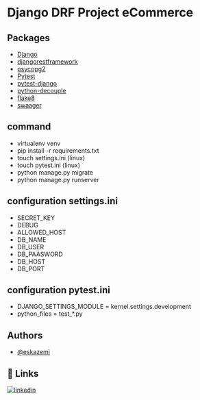 
# Django DRF Project eCommerce


## Packages

 - [Django](https://www.djangoproject.com/)
 - [djangorestframework](https://www.django-rest-framework.org/)
 - [psycopg2](https://pypi.org/project/psycopg2/)
- [Pytest](https://docs.pytest.org/en/7.4.x/)
- [pytest-django](https://pytest-django.readthedocs.io/en/latest/)
- [python-decouple](https://pypi.org/project/python-decouple/)
- [flake8](https://flake8.pycqa.org/en/latest/)
- [swaager](https://swagger.io/)

## command
- virtualenv venv
- pip install -r requirements.txt
- touch settings.ini (linux)
- touch pytest.ini (linux)
- python manage.py migrate
- python manage.py runserver

## configuration settings.ini
- SECRET_KEY
- DEBUG
- ALLOWED_HOST
- DB_NAME
- DB_USER
- DB_PAASWORD
- DB_HOST
- DB_PORT

## configuration pytest.ini
- DJANGO_SETTINGS_MODULE = kernel.settings.development
- python_files = test_*.py

## Authors

- [@eskazemi](https://www.github.com/eskazemi)


## 🔗 Links
[![linkedin](https://img.shields.io/badge/linkedin-0A66C2?style=for-the-badge&logo=linkedin&logoColor=white)](https://www.linkedin.com/eskazemi)


